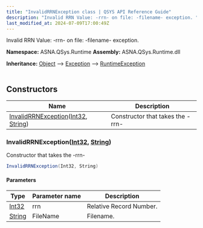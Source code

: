 ```yaml
---
title: "InvalidRRNException class | QSYS API Reference Guide"
description: "Invalid RRN Value: -rrn- on file: -filename- exception. "
last_modified_at: 2024-07-09T17:00:49Z
---
```


Invalid RRN Value: -rrn- on file: -filename- exception.

**Namespace:** ASNA.QSys.Runtime
**Assembly:** ASNA.QSys.Runtime.dll

**Inheritance:** [Object](https://docs.microsoft.com/en-us/dotnet/api/system.object) --> [Exception](https://docs.microsoft.com/en-us/dotnet/api/system.exception) --> [RuntimeException](/reference/runtime/qsys-runtime/runtime-exception.html)
<br>
<br>

## Constructors

| Name | Description |
| --- | --- |
| [InvalidRRNException](#invalidrrnexceptionint32-string)([Int32](https://docs.microsoft.com/en-us/dotnet/api/system.int32), [String](https://docs.microsoft.com/en-us/dotnet/api/system.string)) | Constructor that takes the -rrn-

### InvalidRRNException([Int32](https://docs.microsoft.com/en-us/dotnet/api/system.int32), [String](https://docs.microsoft.com/en-us/dotnet/api/system.string))

Constructor that takes the -rrn-

```cs
InvalidRRNException(Int32, String)
```

#### Parameters

| Type | Parameter name | Description
| --- | --- | ---
| [Int32](https://docs.microsoft.com/en-us/dotnet/api/system.int32) | rrn | Relative Record Number.
| [String](https://docs.microsoft.com/en-us/dotnet/api/system.string) | FileName | Filename.
